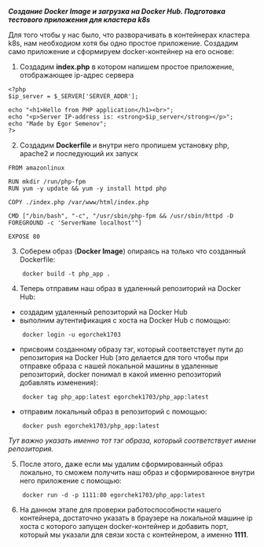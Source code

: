 ***Создание Docker Image и загрузка на Docker Hub. Подготовка тестового приложения для кластера k8s***  
  
Для того чтобы у нас было, что разворачивать в контейнерах кластера k8s, нам необходиом хотя бы одно простое приложение. Создадим само приложение и сформируем docker-контейнер на его основе:  
1. Создадим **index.php** в котором напишем простое приложение, отображающее ip-адрес сервера  
```
<?php
$ip_server = $_SERVER['SERVER_ADDR'];

echo "<h1>Hello from PHP application</h1><br>";
echo "<p>Server IP-address is: <strong>$ip_server</strong></p>";
echo "Made by Egor Semenov";
?>
```  
2. Создадим **Dockerfile** и внутри него пропишем установку php, apache2 и последующий их запуск
```
FROM amazonlinux

RUN mkdir /run/php-fpm
RUN yum -y update && yum -y install httpd php

COPY ./index.php /var/www/html/index.php

CMD ["/bin/bash", "-c", "/usr/sbin/php-fpm && /usr/sbin/httpd -D FOREGROUND -c 'ServerName localhost'"]

EXPOSE 80
```  
3. Соберем образ (**Docker Image**) опираясь на только что созданный Dockerfile:  
```
    docker build -t php_app .
```  
4. Теперь отправим наш образ в удаленный репозиторий на Docker Hub:  
- создадим удаленный репозиторий на Docker Hub  
- выполним аутентификация с хоста на Docker Hub с помощью:  
```
    docker login -u egorchek1703
```  
- присвоим созданному образу тэг, который соответствует пути до репозитория на Docker Hub (это делается для того чтобы при отправке образа с нашей локальной машины в удаленные репозиторий, docker понимал в какой именно репозиторий добавлять изменения):  
```
    docker tag php_app:latest egorchek1703/php_app:latest
```  
- отправим локальный образ в репозиторий с помощью:
```
    docker push egorchek1703/php_app:latest
```
*Тут важно указать именно тот тэг образа, который соответствует имени репозитория.*  
  
5. После этого, даже если мы удалим сформированный образ локально, то сможем получить наш образ и сформированное внутри него приложение с помощью:
```
    docker run -d -p 1111:80 egorchek1703/php_app:latest
```    
6. На данном этапе для проверки работоспособности нашего контейнера, достаточно указать в браузере на локальной машине ip хоста с которого запущен docker-контейнер и добавить порт, который мы указали для связи хоста с контейнером, а именно **1111**.  

